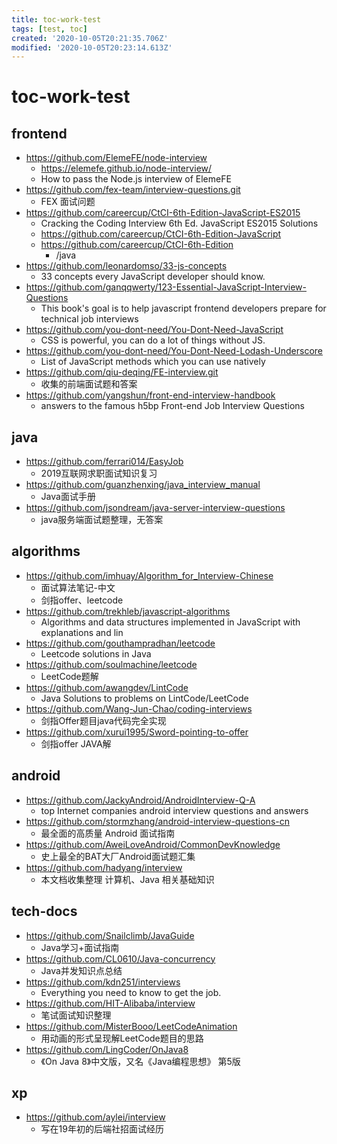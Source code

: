 ```yaml
---
title: toc-work-test
tags: [test, toc]
created: '2020-10-05T20:21:35.706Z'
modified: '2020-10-05T20:23:14.613Z'
---
```


# toc-work-test

## frontend

- https://github.com/ElemeFE/node-interview
  - https://elemefe.github.io/node-interview/
  - How to pass the Node.js interview of ElemeFE
- https://github.com/fex-team/interview-questions.git
  - FEX 面试问题
- https://github.com/careercup/CtCI-6th-Edition-JavaScript-ES2015
  - Cracking the Coding Interview 6th Ed. JavaScript ES2015 Solutions
  - https://github.com/careercup/CtCI-6th-Edition-JavaScript
  - https://github.com/careercup/CtCI-6th-Edition
    - /java
- https://github.com/leonardomso/33-js-concepts
  - 33 concepts every JavaScript developer should know.
- https://github.com/ganqqwerty/123-Essential-JavaScript-Interview-Questions
  - This book's goal is to help javascript frontend developers prepare for technical job interviews
- https://github.com/you-dont-need/You-Dont-Need-JavaScript
  - CSS is powerful, you can do a lot of things without JS.
- https://github.com/you-dont-need/You-Dont-Need-Lodash-Underscore
  - List of JavaScript methods which you can use natively
- https://github.com/qiu-deqing/FE-interview.git
  - 收集的前端面试题和答案
- https://github.com/yangshun/front-end-interview-handbook
  - answers to the famous h5bp Front-end Job Interview Questions

## java

- https://github.com/ferrari014/EasyJob
  - 2019互联网求职面试知识复习
- https://github.com/guanzhenxing/java_interview_manual
  - Java面试手册
- https://github.com/jsondream/java-server-interview-questions
  - java服务端面试题整理，无答案

## algorithms

- https://github.com/imhuay/Algorithm_for_Interview-Chinese
  - 面试算法笔记-中文
  - 剑指offer、leetcode
- https://github.com/trekhleb/javascript-algorithms
  - Algorithms and data structures implemented in JavaScript with explanations and lin
- https://github.com/gouthampradhan/leetcode
  - Leetcode solutions in Java
- https://github.com/soulmachine/leetcode
  - LeetCode题解
- https://github.com/awangdev/LintCode
  - Java Solutions to problems on LintCode/LeetCode
- https://github.com/Wang-Jun-Chao/coding-interviews
  - 剑指Offer题目java代码完全实现
- https://github.com/xurui1995/Sword-pointing-to-offer
  - 剑指offer JAVA解

## android

- https://github.com/JackyAndroid/AndroidInterview-Q-A
  - top Internet companies android interview questions and answers
- https://github.com/stormzhang/android-interview-questions-cn
  - 最全面的高质量 Android 面试指南
- https://github.com/AweiLoveAndroid/CommonDevKnowledge
  - 史上最全的BAT大厂Android面试题汇集
- https://github.com/hadyang/interview
  - 本文档收集整理 计算机、Java 相关基础知识

## tech-docs

- https://github.com/Snailclimb/JavaGuide
  - Java学习+面试指南
- https://github.com/CL0610/Java-concurrency
  - Java并发知识点总结
- https://github.com/kdn251/interviews
  - Everything you need to know to get the job.
- https://github.com/HIT-Alibaba/interview
  - 笔试面试知识整理
- https://github.com/MisterBooo/LeetCodeAnimation
  - 用动画的形式呈现解LeetCode题目的思路
- https://github.com/LingCoder/OnJava8
  - 《On Java 8》中文版，又名《Java编程思想》 第5版

## xp

- https://github.com/aylei/interview
  - 写在19年初的后端社招面试经历

